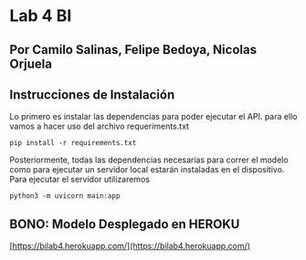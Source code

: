 # Lab 4 BI 
## Por Camilo Salinas, Felipe Bedoya, Nicolas Orjuela

## Instrucciones de Instalación

Lo primero es instalar las dependencias para poder ejecutar el API. para ello vamos a hacer uso del archivo requeriments.txt

```
pip install -r requirements.txt 
```

Posteriormente, todas las dependencias necesarias para correr el modelo como para ejecutar un servidor local estarán instaladas en el dispositivo.
Para ejecutar el servidor utilizaremos 

```
python3 -m uvicorn main:app
```


## BONO: Modelo Desplegado en HEROKU
[https://bilab4.herokuapp.com/](https://bilab4.herokuapp.com/)